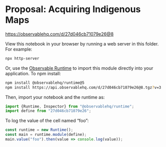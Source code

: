 # Proposal: Acquiring Indigenous Maps

https://observablehq.com/d/27d046cb71079e26@8

View this notebook in your browser by running a web server in this folder. For
example:

~~~sh
npx http-server
~~~

Or, use the [Observable Runtime](https://github.com/observablehq/runtime) to
import this module directly into your application. To npm install:

~~~sh
npm install @observablehq/runtime@5
npm install https://api.observablehq.com/d/27d046cb71079e26@8.tgz?v=3
~~~

Then, import your notebook and the runtime as:

~~~js
import {Runtime, Inspector} from "@observablehq/runtime";
import define from "27d046cb71079e26";
~~~

To log the value of the cell named “foo”:

~~~js
const runtime = new Runtime();
const main = runtime.module(define);
main.value("foo").then(value => console.log(value));
~~~
